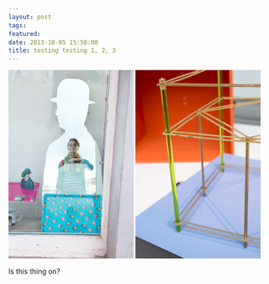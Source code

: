 ```yaml
---
layout: post
tags: 
featured: 
date: 2013-10-05 15:50:00
title: testing testing 1, 2, 3
---
```


![First test image](/img/posts/2013-10-05-me.jpg)

Is this thing on?

